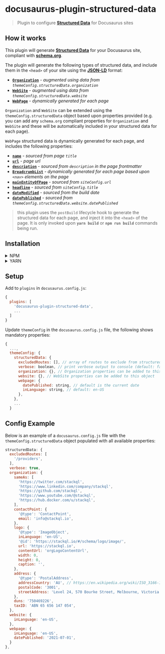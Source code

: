 # docusaurus-plugin-structured-data
> Plugin to configure [__Structured Data__](https://developers.google.com/search/docs/appearance/structured-data/intro-structured-data) for Docusaurus sites

## How it works

This plugin will generate  [__Structured Data__](https://developers.google.com/search/docs/appearance/structured-data/intro-structured-data) for your Docusaurus site, compliant with [__schema.org__](https://schema.org/).  

The plugin will generate the following types of structured data, and include them in the `<head>` of your site using the [__JSON-LD__](https://developers.google.com/search/docs/guides/intro-structured-data) format:  

- [__`Organization`__](https://schema.org/Organization) - *augmented using data from `themeConfig.structuredData.organization`*
- [__`WebSite`__](https://schema.org/WebSite) - *augmented using data from `themeConfig.structuredData.website`*
- [__`WebPage`__](https://schema.org/WebPage) - *dynamically generated for each page*

`Organization` and `WebSite` can be extended using the `themeConfig.structuredData` object based upon properties provided (e.g. you can add any `schema.org` compliant properties for `Organization` and `WebSite` and these will be automatically included in your structured data for each page).  

`WebPage` structured data is dynamically generated for each page, and includes the following properties:  

- [__`name`__](https://schema.org/name) - *sourced from page `title`*
- [__`url`__](https://schema.org/url) - *page url*
- [__`description`__](https://schema.org/description) - *sourced from `description` in the page frontmatter*
- [__`BreadcrumbList`__](https://schema.org/BreadcrumbList) - *dynamically generated for each page based upon `<nav>` elements on the page*
- [__`mainEntityOfPage`__](https://schema.org/mainEntityOfPage) - *sourced from `siteConfig.url`*
- [__`headline`__](https://schema.org/headline) - *sourced from `siteConfig.title`*
- [__`dateModified`__](https://schema.org/dateModified) - *sourced from the build date*
- [__`datePublished`__](https://schema.org/datePublished) - *sourced from `themeConfig.structuredData.website.datePublished`*

> this plugin uses the `postBuild` lifecycle hook to generate the structured data for each page, and inject it into the `<head>` of the page.  It is only invoked upon __`yarn build`__ or __`npm run build`__ commands being run.  

## Installation

<details>
<summary>NPM</summary>
<p>

```bash
npm i @stackql/docusaurus-plugin-structured-data
```

</p>
</details>

<details>
<summary>YARN</summary>
<p>

```bash
yarn add @stackql/docusaurus-plugin-structured-data
```

</p>
</details>

## Setup

Add to `plugins` in `docusaurus.config.js`:

```js
{
  plugins: [
    'docusaurus-plugin-structured-data',
    ...
  ]
}
```

Update `themeConfig` in the `docusaurus.config.js` file, the following shows mandatory properties:

```js
{
  ...,
  themeConfig: {
    structuredData: {
      excludedRoutes: [], // array of routes to exclude from structured data generation, include custom redirects here
      verbose: boolean, // print verbose output to console (default: false)
      organization: {}, // Organization properties can be added to this object
      website: {}, // WebSite properties can be added to this object
      webpage: {
        datePublished: string, // default is the current date
        inLanguage: string, // default: en-US
      },
    },
    ...
  }
```

## Config Example

Below is an example of a `docusaurus.config.js` file with the `themeConfig.structuredData` object populated with all available properties:  

```js
structuredData: {
  excludedRoutes: [
    '/providers',
  ],  
  verbose: true,
  organization: {
    sameAs: [
      'https://twitter.com/stackql',
      'https://www.linkedin.com/company/stackql',
      'https://github.com/stackql',
      'https://www.youtube.com/@stackql',
      'https://hub.docker.com/u/stackql',
    ],
    contactPoint: {
      '@type': 'ContactPoint',
      email: 'info@stackql.io',
    },
    logo: {
      '@type': 'ImageObject',
      inLanguage: 'en-US',
      '@id': 'https://stackql.io/#/schema/logo/image/',
      url: 'https://stackql.io',
      contentUrl: 'orgLogoContentUrl',
      width: 0,
      height: 0,
      caption: '',
    },
    address: {
      '@type': 'PostalAddress',
      addressCountry: 'AU', // https://en.wikipedia.org/wiki/ISO_3166-1
      postalCode: '3001',
      streetAddress: 'Level 24, 570 Bourke Street, Melbourne, Victoria',
    },
    duns: '750469226',
    taxID: 'ABN 65 656 147 054',
  },
  website: {
    inLanguage: 'en-US',
  },
  webpage: {
    inLanguage: 'en-US',
    datePublished: '2021-07-01',
  }
},
```